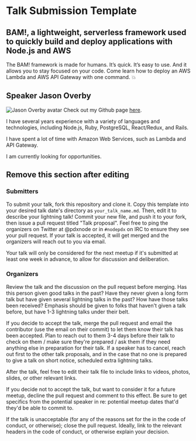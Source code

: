 
# Talk Submission Template

## BAM!, a lightweight, serverless framework used to quickly build and deploy applications with Node.js and AWS

The BAM! framework is made for humans. It’s quick. It’s easy to use. And it allows you to stay focused on your code. Come learn how to deploy an AWS Lambda and AWS API Gateway with one command. 💥

## Speaker Jason Overby

![Jason Overby avatar](https://github.com/jasonoverby.png?size=40)
Check out my Github page [here](https://github.com/jasonoverby).

I have several years experience with a variety of languages and technologies, including Node.js, Ruby, PostgreSQL, React/Redux, and Rails.

I have spent a lot of time with Amazon Web Services, such as Lambda and API Gateway.

I am currently looking for opportunities.

## Remove this section after editing

### Submitters

To submit your talk, fork this repository and clone it. Copy this template into your desired talk date's directory as `your_talk_name.md`. Then, edit it to describe your lightning talk! Commit your new file, and push it to your fork, then issue a pull request titled "Talk proposal". Feel free to ping the organizers on Twitter at @pdxnode or in `#nodepdx` on IRC to ensure they see your pull request. If your talk is accepted, it will get merged and the organizers will reach out to you via email.

Your talk will only be considered for the next meetup if it's submitted at least one week in advance, to allow for discussion and deliberation.

### Organizers

Review the talk and the discussion on the pull request before merging. Has this person given good talks in the past? Have they never given a long form talk but have given several lightning talks in the past? How have those talks been received? Emphasis should be given to folks that haven't given a talk before, but have 1-3 lightning talks under their belt.

If you decide to accept the talk, merge the pull request and email the contributor (use the email on their commit) to let them know their talk has been accepted. Plan to reach out to them 3-4 days before their talk to check on them / make sure they're prepared / ask them if they need anything else in preparation for their talk. If a speaker has to cancel, reach out first to the other talk proposals, and in the case that no one is prepared to give a talk on short notice, scheduled extra lightning talks.

After the talk, feel free to edit their talk file to include links to videos, photos, slides, or other relevant links.

If you decide not to accept the talk, but want to consider it for a future meetup, decline the pull request and comment to this effect. Be sure to get specifics from the potential speaker in re: potential meetup dates that'd they'd be able to commit to.

If the talk is unacceptable (for any of the reasons set for the in the code of conduct, or otherwise); close the pull request. Ideally, link to the relevant headers in the code of conduct, or otherwise explain your decision.
